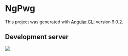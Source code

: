 # NgPwg

This project was generated with [Angular CLI](https://github.com/angular/angular-cli) version 9.0.2.

## Development server

![](ng-pwg/images/Password_Generator_v1.03.png)
